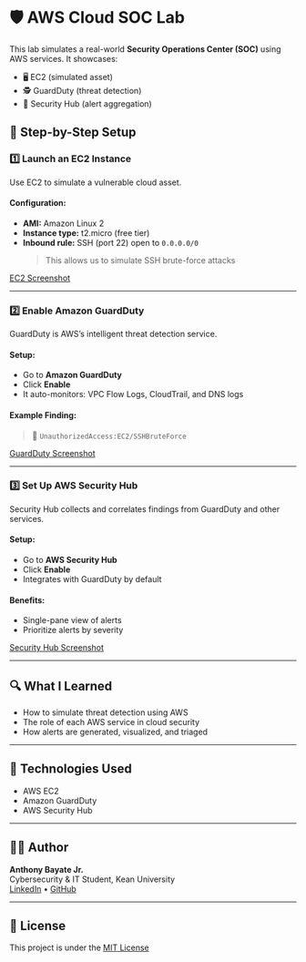 # 🛡️ AWS Cloud SOC Lab

This lab simulates a real-world **Security Operations Center (SOC)** using AWS services. It showcases:

- 🖥️ EC2 (simulated asset)
- 🕵️ GuardDuty (threat detection)
- 🧩 Security Hub (alert aggregation)


## 🚀 Step-by-Step Setup

### 1️⃣ Launch an EC2 Instance

Use EC2 to simulate a vulnerable cloud asset.

#### Configuration:
- **AMI:** Amazon Linux 2
- **Instance type:** t2.micro (free tier)
- **Inbound rule:** SSH (port 22) open to `0.0.0.0/0`  
  > This allows us to simulate SSH brute-force attacks

[EC2 Screenshot](ec2.pdf)

---

### 2️⃣ Enable Amazon GuardDuty

GuardDuty is AWS’s intelligent threat detection service.

#### Setup:
- Go to **Amazon GuardDuty**
- Click **Enable**
- It auto-monitors: VPC Flow Logs, CloudTrail, and DNS logs

#### Example Finding:
> 🛑 `UnauthorizedAccess:EC2/SSHBruteForce`

[GuardDuty Screenshot]()

---

### 3️⃣ Set Up AWS Security Hub

Security Hub collects and correlates findings from GuardDuty and other services.

#### Setup:
- Go to **AWS Security Hub**
- Click **Enable**
- Integrates with GuardDuty by default

#### Benefits:
- Single-pane view of alerts
- Prioritize alerts by severity

[Security Hub Screenshot]()

---

## 🔍 What I Learned

- How to simulate threat detection using AWS
- The role of each AWS service in cloud security
- How alerts are generated, visualized, and triaged

---

## 🧠 Technologies Used

- AWS EC2  
- Amazon GuardDuty  
- AWS Security Hub  

---

## 👨‍🎓 Author

**Anthony Bayate Jr.**  
Cybersecurity & IT Student, Kean University  
[LinkedIn](https://linkedin.com/in/abayate) • [GitHub](https://github.com/abayate)

---

## 📜 License

This project is under the [MIT License](./LICENSE)
